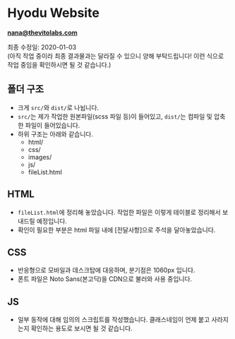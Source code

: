 # Hyodu Website
**nana@thevitolabs.com**
<br/>

최종 수정일: 2020-01-03
<br/>
(아직 작업 중이라 최종 결과물과는 달라질 수 있으니 양해 부탁드립니다! 이런 식으로 작업 중임을 확인하시면 될 것 같습니다.)

## 폴더 구조
- 크게 `src/`와 `dist/`로 나뉩니다.
- `src/`는 제가 작업한 원본파일(scss 파일 등)이 들어있고, `dist/`는 컴파일 및 압축한 파일이 들어있습니다.
- 하위 구조는 아래와 같습니다.
  - html/
  - css/
  - images/
  - js/
  - fileList.html

## HTML
- `fileList.html`에 정리해 놓았습니다. 작업한 파일은 이렇게 테이블로 정리해서 보내드릴 예정입니다.
- 확인이 필요한 부분은 html 파일 내에 [전달사항]으로 주석을 달아놓았습니다.

## CSS
- 반응형으로 모바일과 데스크탑에 대응하며, 분기점은 1060px 입니다.
- 폰트 파일은 Noto Sans(본고딕)을 CDN으로 불러와 사용 중입니다.

## JS
- 일부 동작에 대해 임의의 스크립트를 작성했습니다. 클래스네임이 언제 붙고 사라지는지 확인하는 용도로 보시면 될 것 같습니다.
